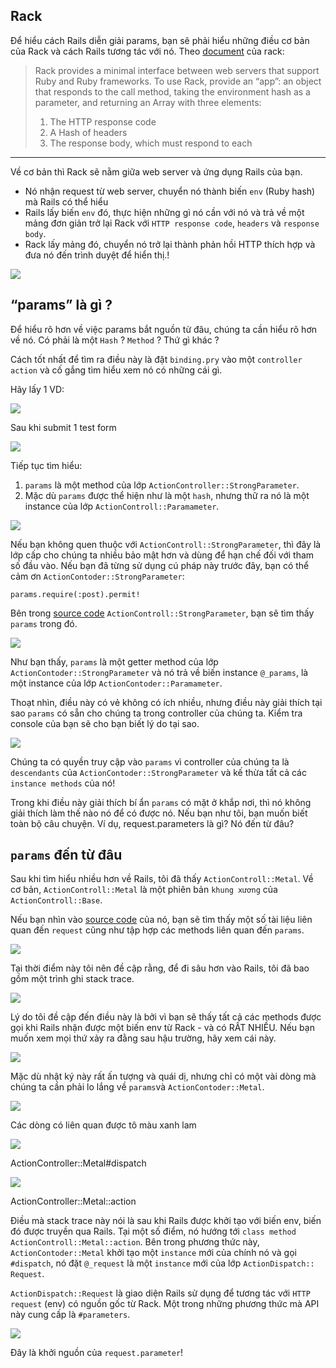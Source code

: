 ## Rack

Để hiểu cách Rails diễn giải params, bạn sẽ phải hiểu những điều cơ bản của Rack và cách Rails tương tác với nó. Theo [document](https://github.com/rack/rack) của rack:

> Rack provides a minimal interface between web servers that support Ruby and Ruby frameworks.
> To use Rack, provide an “app”: an object that responds to the call method, taking the environment hash as a parameter, and returning an Array with three elements:
> 1. The HTTP response code
> 2. A Hash of headers
> 3. The response body, which must respond to each


-----

Về cơ bản thì Rack sẽ nằm giữa web server và ứng dụng Rails của bạn.

* Nó nhận request từ web server, chuyển nó thành biến `env` (Ruby hash) mà Rails có thể hiểu
* Rails lấy biến `env` đó, thực hiện những gì nó cần với nó và trả về một mảng đơn giản trở lại Rack với `HTTP response code`, `headers` và `response body`.
* Rack lấy mảng đó, chuyển nó trở lại thành phản hồi HTTP thích hợp và đưa nó đến trình duyệt để hiển thị.!

![](https://images.viblo.asia/499e319b-f6ae-4bff-ba51-d3bd4d5bdf1c.png)


## “params” là gì ?

Để hiểu rõ hơn về việc params bắt nguồn từ đâu, chúng ta cần hiểu rõ hơn về nó. Có phải là một `Hash` ? `Method` ? Thứ gì khác ?

Cách tốt nhất để tìm ra điều này là đặt `binding.pry` vào một `controller action` và cố gắng tìm hiểu xem nó có những cái gì.

Hãy lấy 1 VD:

![](https://images.viblo.asia/d1603a41-ffa9-41ff-8463-1c748dffd673.png)

Sau khi submit 1 test form

![](https://images.viblo.asia/d84d7002-119d-42d2-8691-0c625c8191e3.png)

Tiếp tục tìm hiểu:

1. `params` là một method của lớp `ActionController::StrongParameter`.
2. Mặc dù `params` được thể hiện như là một `hash`, nhưng thữ ra nó là một instance của lớp `ActionControll::Paramameter`.

![](https://images.viblo.asia/6cb881ef-9ca8-4a28-9eb2-12ee7724cf55.png)

Nếu bạn không quen thuộc với `ActionControll::StrongParameter`, thì đây là lớp cấp cho chúng ta nhiều bảo mật hơn và dùng để hạn chế đối với tham số đầu vào. Nếu bạn đã từng sử dụng cú pháp này trước đây, bạn có thể cảm ơn `ActionContoder::StrongParameter`:

```
params.require(:post).permit!
```


Bên trong [source code](https://github.com/rails/rails/blob/4-0-stable/actionpack/lib/action_controller/metal/strong_parameters.rb) `ActionControll::StrongParameter`, bạn sẽ tìm thấy `params` trong đó.

![](https://images.viblo.asia/508f8f28-d19a-4107-b3f8-0ab2693acd59.png)

Như bạn thấy, `params` là một getter method của lớp `ActionContoder::StrongParameter` và nó trả về biến instance `@_params`, là một instance của lớp `ActionContoder::Paramameter`.

Thoạt nhìn, điều này có vẻ không có ích nhiều, nhưng điều này giải thích tại sao `params` có sẵn cho chúng ta trong controller của chúng ta. Kiểm tra console của bạn sẽ cho bạn biết lý do tại sao.

![](https://images.viblo.asia/3ef82b03-7727-4d81-a1e4-f4bd637c5059.png)


Chúng ta có quyền truy cập vào `params` vì controller của chúng ta là `descendants` của `ActionContoder::StrongParameter` và kế thừa tất cả các `instance methods` của nó!

Trong khi điều này giải thích bí ẩn `params` có mặt ở khắp nơi, thì nó không giải thích làm thế nào nó để có được nó. Nếu bạn như tôi, bạn muốn biết toàn bộ câu chuyện. Ví dụ, request.parameters là gì? Nó đến từ đâu?

## `params` đến từ đâu

Sau khi tìm hiểu nhiều hơn về Rails, tôi đã thấy `ActionControll::Metal`. Về cơ bản, `ActionControll::Metal` là một phiên bản `khung xương` của `ActionControll::Base`.

Nếu bạn nhìn vào [source code](https://github.com/rails/rails/blob/4-0-stable/actionpack/lib/action_controller/metal.rb) của nó, bạn sẽ tìm thấy một số tài liệu liên quan đến `request` cũng như tập hợp các methods liên quan đến `params`.

![](https://images.viblo.asia/bce2c567-3efa-41fb-bf17-8e6c1331ec2b.png)

Tại thời điểm này tôi nên đề cập rằng, để đi sâu hơn vào Rails, tôi đã bao gồm một trình ghi stack trace.

![](https://images.viblo.asia/6dba08fa-f9d6-4a3c-9bb7-41dc399ed2b7.png)


Lý do tôi đề cập đến điều này là bởi vì bạn sẽ thấy tất cả các methods được gọi khi Rails nhận được một biến env từ Rack - và có RẤT NHIỀU. Nếu bạn muốn xem mọi thứ xảy ra đằng sau hậu trường, hãy xem cái này.

![](https://images.viblo.asia/c872ba67-6ee3-490c-b74e-2e9c293844f5.png)


Mặc dù nhật ký này rất ấn tượng và quái dị, nhưng chỉ có một vài dòng mà chúng ta cần phải lo lắng về `params`và `ActionContoder::Metal`.

![](https://images.viblo.asia/00f65ac5-e408-4b09-9a66-899cacb87dfb.png)

Các dòng có liên quan được tô màu xanh lam

![](https://images.viblo.asia/6c70f1cc-6d91-481b-80ef-6b658486f398.png)

ActionController::Metal#dispatch

![](https://images.viblo.asia/5252dfae-c0b4-4957-a4ce-2c06046a61dd.png)

ActionController::Metal::action

Điều mà stack trace này nói là sau khi Rails được khởi tạo với biến env, biến đó được truyền qua Rails. Tại một số điểm, nó hướng tới `class method ActionControll::Metal::action`. Bên trong phương thức này, `ActionContoder::Metal` khởi tạo một `instance` mới của chính nó và gọi `#dispatch`, nó đặt `@_request` là một `instance` mới của lớp `ActionDispatch:: Request`.

`ActionDispatch::Request` là giao diện Rails sử dụng để tương tác với `HTTP request` (env) có nguồn gốc từ Rack. Một trong những phương thức mà API này cung cấp là `#parameters`.

![](https://images.viblo.asia/171e00d7-dad1-4f27-8b54-32e393330698.png)

Đây là khởi nguồn của `request.parameter`!